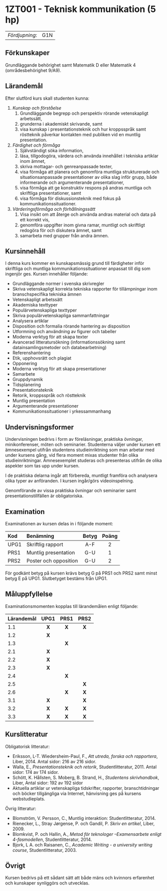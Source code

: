 # 1ZT001 - Teknisk kommunikation (5 hp)

|     |     |
| --- | --- | 
| *Fördjupning*: | G1N | 

## Förkunskaper

Grundläggande behörighet samt Matematik D eller Matematik 4 (områdesbehörighet 9/A9). 

## Lärandemål

Efter slutförd kurs skall studenten kunna:

1. *Kunskap och förståelse*
    1.	Grundläggande begrepp och perspektiv rörande vetenskapligt arbetssätt, 
    2.	grunderna i akademiskt skrivande, samt
    3.	visa kunskap i presentationsteknik och hur kroppsspråk samt röstteknik påverkar kontakten med publiken vid en muntlig presentation.
2. *Färdighet och förmåga*
    1.	Självständigt söka information,
    2.	läsa, tillgodogöra, värdera och använda innehållet i tekniska artiklar inom ämnet, 
    3.	skriva mottagar- och genreanpassade texter,
    4.	visa förmåga att planera och genomföra muntliga strukturerade och situationsanpassade presentationer av olika slag inför grupp, både informerande och argumenterande presentationer,
    5.	visa förmåga att ge konstruktiv respons på andras muntliga och skriftliga presentationer, samt
    6.	visa förmåga för diskussionsteknik med fokus på kommunikationssituationer.
3. *Värderingsförmåga och förhållningssätt*
    1.	Visa insikt om att återge och använda andras material och data på ett korrekt vis,
    2.	genomföra uppgifter inom givna ramar, muntligt och skriftligt redogöra för och diskutera ämnet, samt
    3.	samarbeta med grupper från andra ämnen.

## Kursinnehåll

I denna kurs kommer en kunskapsmässig grund till färdigheter inför skriftliga och muntliga kommunikationssituationer anpassat till dig som ingenjör ges. Kursen innehåller följande:

- Grundläggande normer i svenska skrivregler 
- Skriva vetenskapligt korrekta tekniska rapporter för tillämpningar inom branschspecifika tekniska ämnen 
- Vetenskapligt arbetssätt
- Akademiska texttyper
- Populärvetenskapliga texttyper
- Skriva populärvetenskapliga sammanfattningar
- Analysera artiklar
- Disposition och formalia rörande hantering av disposition
- Utformning och användning av figurer och tabeller
- Moderna verktyg för att skapa texter
- Avancerad litteratursökning (informationssökning samt datainsamlingsmetoder och databearbetning)
- Referenshantering
- Etik, upphovsrätt och plagiat
- Opponering
- Moderna verktyg för att skapa presentationer
- Samarbete
- Gruppdynamik
- Tidsplanering
- Presentationsteknik
- Retorik, kroppsspråk och röstteknik
- Muntlig presentation
- Argumenterande presentationer
- Kommunikationssituationer i yrkessammanhang


## Undervisningsformer

Undervisningen bedrivs i form av föreläsningar, praktiska övningar, minikonferenser, möten och seminarier. Studenterna väljer under kursen ett ämnesexempel utifrån studentens studieinriktning som man arbetar med under kursens gång, vid flera moment mixas studenter från olika studieinriktningar. Ämnesexemplet studeras och presenteras utifrån de olika aspekter som tas upp under kursen.

I de praktiska delarna ingår att förbereda, muntligt framföra och analysera olika typer av anföranden. I kursen ingår/görs videoinspelning.

Genomförande av vissa praktiska övningar och seminarier samt presentationstillfällen är obligatoriska.

## Examination

Examinationen av kursen delas in i följande moment:

| Kod  | Benämning             | Betyg | Poäng |  
| :--- | :-------------------- | :---: | :---: |  
| UPG1 | Skriftlig rapport     | A-F   | 2     |  
| PRS1 | Muntlig presentation  | G-U   | 1     |  
| PRS2 | Poster och opposition | G-U   | 2     |  

För godkänt betyg på kursen krävs betyg G på PRS1 och PRS2 samt minst betyg E på UPG1. Slutbetyget bestäms från UPG1.

## Måluppfyllelse

Examinationsmomenten kopplas till lärandemålen enligt följande:

| Lärandemål  | UPG1  | PRS1  | PRS2  |  
| :---------- | :---: | :---: | :---: |  
| 1.1         | **X** | **X** | **X** |  
| 1.2         | **X** |       |       |  
| 1.3         |       | **X** |       |  
| 2.1         | **X** |       |       |  
| 2.2         | **X** |       |       |  
| 2.3         | **X** |       |       |  
| 2.4         |       | **X** |       |  
| 2.5         |       |       | **X** |  
| 2.6         |       | **X** | **X** |  
| 3.1         | **X** |       | **X** |  
| 3.2         | **X** | **X** | **X** |  
| 3.3         | **X** | **X** | **X** |  


## Kurslitteratur

Obligatorisk litteratur: 

- Eriksson, L-T. Wiedersheim-Paul, F., *Att utreda, forska och rapportera*, Liber, 2014. Antal sidor: 216 av 216 sidor.
- Walla, E., *Presentationsteknik och retorik*, Studentlitteratur, 2011. Antal sidor: 174 av 174 sidor.
- Schött, K. Hållsten, S. Moberg, B. Strand, H., *Studentens skrivhandbok*, Liber, Antal sidor: 192 av 192 sidor
- Aktuella artiklar ur vetenskapliga tidskrifter, rapporter, branschtidningar och böcker tillgängliga via Internet, hänvisning ges på kursens webstudieplats.

Övrig litteratur:

- Blomström, V. Persson, C., Muntlig interaktion: Studentlitteratur, 2014. 
- Rienecker, L., Stray Jørgense, P. och Gandil, P. *Skriv en artikel*, Liber, 2009.
- Blomkvist, P. och Hallin, A., *Metod för teknologer –Examensarbete enligt 4-fasmodellen*, Studentlitteratur, 2014.
- Bjork, L A. och Raisanen, C., *Academic Writing - a university writing course*, Studentlitteratur, 2003.

## Övrigt

Kursen bedrivs på ett sådant sätt att både mäns och kvinnors erfarenhet och kunskaper synliggörs och utvecklas.